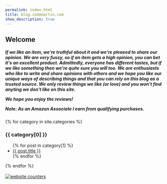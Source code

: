 ```yaml
---
permalink: index.html
title: blog.codemartin.com
show_description: true
---
```


## Welcome

<h5>
If we like an item, we're truthful about it and we're pleased to share our opinion.
We are very fussy, so if an item gets a high opinion, you can bet it's an excellent product.
Admittedly, everyone has different tastes, but if we like something then we're quite sure you will too.
We are enthusiasts who like to write and share opinions with others and we hope you like our unique ways 
of describing things and that you can rely on this blog as a trusted source. We only review things we like
(or love) and you won't find anyting we don't like on this site.

We hope you enjoy the reviews!<br />

Note: <em>As an Amazon Associate I earn from qualifying purchases.</em>
</h5>

{% for category in site.categories %}
  <h3>{{ category[0] }}</h3>
  <ul>
    {% for post in category[1] %}
      <li><a href="{{ post.url }}">{{ post.title }}</a></li>
    {% endfor %}
  </ul>
{% endfor %}

<div id="sfcm1kxuwmcfep3fjqwa52ppshsf47hhrxm"></div>
<script type="text/javascript" src="https://counter5.wheredoyoucomefrom.ovh/private/counter.js?c=m1kxuwmcfep3fjqwa52ppshsf47hhrxm&down=async" async></script>
<br><noscript><a href="https://www.freecounterstat.com" title="website counters"><img src="https://counter5.wheredoyoucomefrom.ovh/private/freecounterstat.php?c=m1kxuwmcfep3fjqwa52ppshsf47hhrxm" border="0" title="website counters" alt="website counters"></a></noscript>
